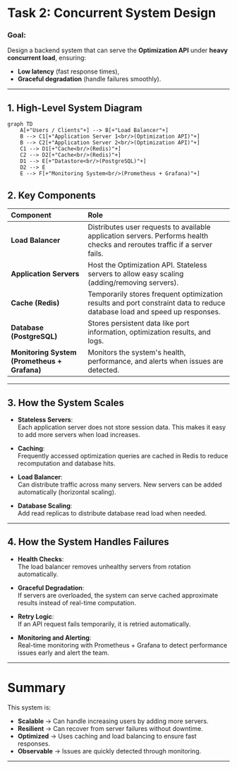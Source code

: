 # Task 2: Concurrent System Design

### Goal:
Design a backend system that can serve the **Optimization API** under **heavy concurrent load**, ensuring:
- **Low latency** (fast response times),
- **Graceful degradation** (handle failures smoothly).

---

## 1. High-Level System Diagram

```mermaid
graph TD
    A[+"Users / Clients"+] --> B[+"Load Balancer"+]
    B --> C1[+"Application Server 1<br/>(Optimization API)"+]
    B --> C2[+"Application Server 2<br/>(Optimization API)"+]
    C1 --> D1[+"Cache<br/>(Redis)"+]
    C2 --> D2[+"Cache<br/>(Redis)"+]
    D1 --> E[+"Datastore<br/>(PostgreSQL)"+]
    D2 --> E
    E --> F[+"Monitoring System<br/>(Prometheus + Grafana)"+]
```
## 2. Key Components

| Component | Role |
|:----------|:-----|
| **Load Balancer** | Distributes user requests to available application servers. Performs health checks and reroutes traffic if a server fails. |
| **Application Servers** | Host the Optimization API. Stateless servers to allow easy scaling (adding/removing servers). |
| **Cache (Redis)** | Temporarily stores frequent optimization results and port constraint data to reduce database load and speed up responses. |
| **Database (PostgreSQL)** | Stores persistent data like port information, optimization results, and logs. |
| **Monitoring System (Prometheus + Grafana)** | Monitors the system's health, performance, and alerts when issues are detected. |

---

## 3. How the System Scales

- **Stateless Servers**:  
  Each application server does not store session data. This makes it easy to add more servers when load increases.

- **Caching**:  
  Frequently accessed optimization queries are cached in Redis to reduce recomputation and database hits.

- **Load Balancer**:  
  Can distribute traffic across many servers. New servers can be added automatically (horizontal scaling).

- **Database Scaling**:  
  Add read replicas to distribute database read load when needed.

---

## 4. How the System Handles Failures

- **Health Checks**:  
  The load balancer removes unhealthy servers from rotation automatically.

- **Graceful Degradation**:  
  If servers are overloaded, the system can serve cached approximate results instead of real-time computation.

- **Retry Logic**:  
  If an API request fails temporarily, it is retried automatically.

- **Monitoring and Alerting**:  
  Real-time monitoring with Prometheus + Grafana to detect performance issues early and alert the team.

---

# Summary

This system is:
- **Scalable** → Can handle increasing users by adding more servers.
- **Resilient** → Can recover from server failures without downtime.
- **Optimized** → Uses caching and load balancing to ensure fast responses.
- **Observable** → Issues are quickly detected through monitoring.

---

